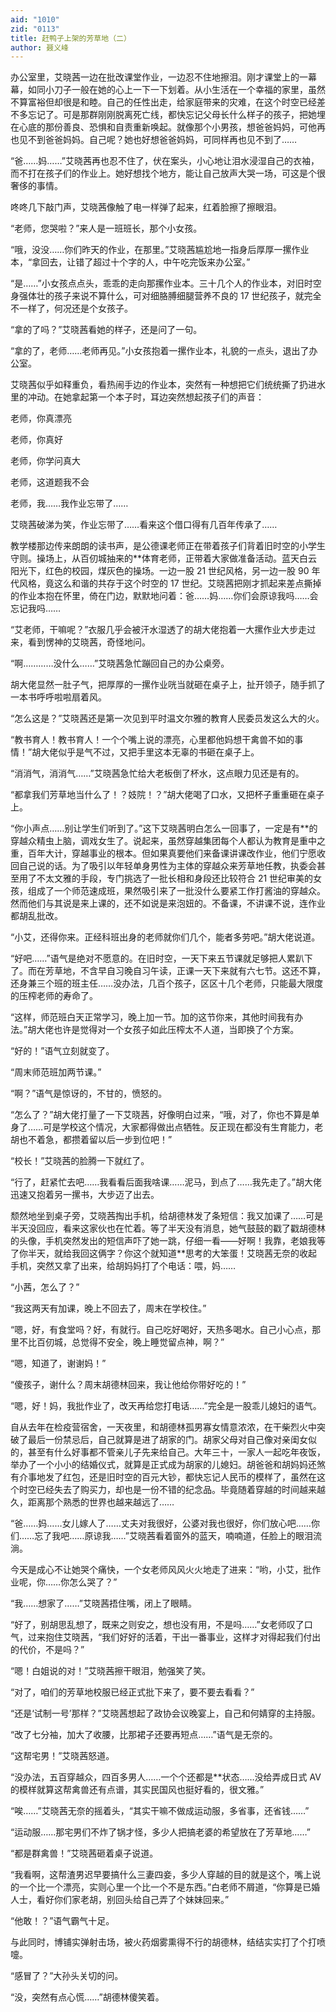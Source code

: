 ```yaml
---
aid: "1010"
zid: "0113"
title: 赶鸭子上架的芳草地（二）
author: 聂义峰
---
```


办公室里，艾晓茜一边在批改课堂作业，一边忍不住地擦泪。刚才课堂上的一幕幕，如同小刀子一般在她的心上一下一下划着。从小生活在一个幸福的家里，虽然不算富裕但却很是和睦。自己的任性出走，给家庭带来的灾难，在这个时空已经差不多忘记了。可是那群刚刚脱离死亡线，都快忘记父母长什么样子的孩子，把她埋在心底的那份善良、恐惧和自责重新唤起。就像那个小男孩，想爸爸妈妈，可他再也见不到爸爸妈妈。自己呢？她也好想爸爸妈妈，可同样再也见不到了……

“爸……妈……”艾晓茜再也忍不住了，伏在案头，小心地让泪水浸湿自己的衣袖，而不打在孩子们的作业上。她好想找个地方，能让自己放声大哭一场，可这是个很奢侈的事情。

咚咚几下敲门声，艾晓茜像触了电一样弹了起来，红着脸擦了擦眼泪。

“老师，您哭啦？”来人是一班班长，那个小女孩。

“哦，没没……你们昨天的作业，在那里。”艾晓茜尴尬地一指身后厚厚一摞作业本，“拿回去，让错了超过十个字的人，中午吃完饭来办公室。”

“是……”小女孩点点头，乖乖的走向那摞作业本。三十几个人的作业本，对旧时空身强体壮的孩子来说不算什么，可对细胳膊细腿营养不良的 17 世纪孩子，就完全不一样了，何况还是个女孩子。

“拿的了吗？”艾晓茜看她的样子，还是问了一句。

“拿的了，老师……老师再见。”小女孩抱着一摞作业本，礼貌的一点头，退出了办公室。

艾晓茜似乎如释重负，看热闹手边的作业本，突然有一种想把它们统统撕了扔进水里的冲动。在她拿起第一个本子时，耳边突然想起孩子们的声音：

老师，你真漂亮

老师，你真好

老师，你学问真大

老师，这道题我不会

老师，我……我作业忘带了……

艾晓茜破涕为笑，作业忘带了……看来这个借口得有几百年传承了……

教学楼那边传来朗朗的读书声，是公德课老师正在带着孩子们背着旧时空的小学生守则。操场上，从百仞城抽来的\*\*体育老师，正带着大家做准备活动。蓝天白云阳光下，红色的校园，煤灰色的操场。一边一股 21 世纪风格，另一边一股 90 年代风格，竟这么和谐的共存于这个时空的 17 世纪。艾晓茜把刚才抓起来差点撕掉的作业本抱在怀里，倚在门边，默默地问着：爸……妈……你们会原谅我吗……会忘记我吗……

“艾老师，干嘛呢？”衣服几乎会被汗水湿透了的胡大佬抱着一大摞作业大步走过来，看到愣神的艾晓茜，奇怪地问。

“啊…………没什么……”艾晓茜急忙蹦回自己的办公桌旁。

胡大佬显然一肚子气，把厚厚的一摞作业咣当就砸在桌子上，扯开领子，随手抓了一本书呼呼啦啦扇着风。

“怎么这是？”艾晓茜还是第一次见到平时温文尔雅的教育人民委员发这么大的火。

“教书育人！教书育人！一个个嘴上说的漂亮，心里都他妈想干禽兽不如的事情！”胡大佬似乎是气不过，又把手里这本无辜的书砸在桌子上。

“消消气，消消气……”艾晓茜急忙给大老板倒了杯水，这点眼力见还是有的。

“都拿我们芳草地当什么了！？妓院！？”胡大佬喝了口水，又把杯子重重砸在桌子上。

“你小声点……别让学生们听到了。”这下艾晓茜明白怎么一回事了，一定是有\*\*的穿越众精虫上脑，调戏女生了。说起来，虽然穿越集团每个人都认为教育是重中之重，百年大计，穿越事业的根本。但如果真要他们来备课讲课改作业，他们宁愿收回自己说的话。为了吸引以年轻单身男性为主体的穿越众来芳草地任教，执委会甚至用了不太文雅的手段，专门挑选了一批长相和身段还比较符合 21 世纪审美的女孩，组成了一个师范速成班，果然吸引来了一批没什么要紧工作打酱油的穿越众。然而他们与其说是来上课的，还不如说是来泡妞的。不备课，不讲课不说，连作业都胡乱批改。

“小艾，还得你来。正经科班出身的老师就你们几个，能者多劳吧。”胡大佬说道。

“好吧……”语气是绝对不愿意的。在旧时空，一天下来五节课就足够把人累趴下了。而在芳草地，不含早自习晚自习午读，正课一天下来就有六七节。这还不算，还身兼三个班的班主任……没办法，几百个孩子，区区十几个老师，只能最大限度的压榨老师的寿命了。

“这样，师范班白天正常学习，晚上加一节。加的这节你来，其他时间我有办法。”胡大佬也许是觉得对一个女孩子如此压榨太不人道，当即换了个方案。

“好的！”语气立刻就变了。

“周末师范班加两节课。”

“啊？”语气是惊讶的，不甘的，愤怒的。

“怎么了？”胡大佬打量了一下艾晓茜，好像明白过来，“哦，对了，你也不算是单身了……可是学校这个情况，大家都得做出点牺牲。反正现在都没有生育能力，老胡也不着急，都攒着留以后一步到位吧！”

“校长！”艾晓茜的脸腾一下就红了。

“行了，赶紧忙去吧……我看看后面我啥课……泥马，到点了……我先走了。”胡大佬迅速又抱着另一摞书，大步迈了出去。

颓然地坐到桌子旁，艾晓茜掏出手机，给胡德林发了条短信：我又加课了……可是半天没回应，看来这家伙也在忙着。等了半天没有消息，她气鼓鼓的戳了戳胡德林的头像，手机突然发出的短信声吓了她一跳，仔细一看——好啊！我靠，老娘我等了你半天，就给我回这俩字？你这个就知道\*\*思考的大笨蛋！艾晓茜无奈的收起手机，突然又拿了出来，给胡妈妈打了个电话：喂，妈……

“小茜，怎么了？”

“我这两天有加课，晚上不回去了，周末在学校住。”

“嗯，好，有食堂吗？好，有就行。自己吃好喝好，天热多喝水。自己小心点，那里不比百仞城，总觉得不安全，晚上睡觉留点神，啊？”

“嗯，知道了，谢谢妈！”

“傻孩子，谢什么？周末胡德林回来，我让他给你带好吃的！”

“嗯，好！妈，我批作业了，改天再给您打电话……”完全是一股乖儿媳妇的语气。

自从去年在检疫营宿舍，一天夜里，和胡德林孤男寡女情意浓浓，在干柴烈火中突破了最后一份禁忌后，自己就算是进了胡家的门。胡家父母对自己像对亲闺女似的，甚至有什么好事都不管亲儿子先来给自己。大年三十，一家人一起吃年夜饭，举办了一个小小的结婚仪式，就算是正式成为胡家的儿媳妇。胡爸爸和胡妈妈还煞有介事地发了红包，还是旧时空的百元大钞，都快忘记人民币的模样了，虽然在这个时空已经失去了购买力，却也是一份不错的纪念品。毕竟随着穿越的时间越来越久，距离那个熟悉的世界也越来越远了……

“爸……妈……女儿嫁人了……丈夫对我很好，公婆对我也很好，你们放心吧……你们……忘了我吧……原谅我……”艾晓茜看着窗外的蓝天，喃喃道，任脸上的眼泪流淌。

今天是成心不让她哭个痛快，一个女老师风风火火地走了进来：“哟，小艾，批作业呢，你……你怎么哭了？”

“我……想家了……”艾晓茜捂住嘴，闭上了眼睛。

“好了，别胡思乱想了，既来之则安之，想也没有用，不是吗……”女老师叹了口气，过来抱住艾晓茜，“我们好好的活着，干出一番事业，这样才对得起我们付出的代价，不是吗？”

“嗯！白姐说的对！”艾晓茜擦干眼泪，勉强笑了笑。

“对了，咱们的芳草地校服已经正式批下来了，要不要去看看？”

“还是‘试制一号’那样？”艾晓茜想起了政协会议晚宴上，自己和何婧穿的主持服。

“改了七分袖，加大了收腰，比那裙子还要再短点……”语气是无奈的。

“这帮宅男！”艾晓茜怒道。

“没办法，五百穿越众，四百多男人……一个个还都是\*\*状态……没给弄成日式 AV 的模样就算这帮禽兽还有点谱，其实民国风也挺好看的，很文雅。”

“唉……”艾晓茜无奈的摇着头，“其实干嘛不做成运动服，多省事，还省钱……”

“运动服……那宅男们不炸了锅才怪，多少人把搞老婆的希望放在了芳草地……”

“都是群禽兽！”艾晓茜砸着桌子说道。

“我看啊，这帮渣男迟早要搞什么三妻四妾，多少人穿越的目的就是这个，嘴上说的一个比一个漂亮，实则心里一个比一个不是东西。”白老师不屑道，“你算是已婚人士，看好你们家老胡，别回头给自己弄了个妹妹回来。”

“他敢！？”语气霸气十足。

与此同时，博铺实弹射击场，被火药烟雾熏得不行的胡德林，结结实实打了个打喷嚏。

“感冒了？”大孙头关切的问。

“没，突然有点心慌……”胡德林傻笑着。
